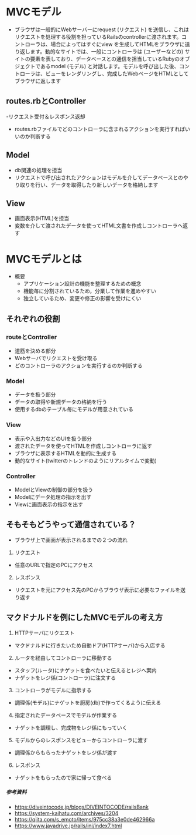 # MVCモデル
- ブラウザは一般的にWebサーバーにrequest (リクエスト) を送信し、これはリクエストを処理する役割を担っているRailsのcontrollerに渡されます。コントローラは、場合によってはすぐにview  を生成してHTMLをブラウザに送り返します。動的なサイトでは、一般にコントローラは (ユーザーなどの) サイトの要素を表しており、データベースとの通信を担当しているRubyのオブジェクトであるmodel (モデル) と対話します。モデルを呼び出した後、コントローラは、ビューをレンダリングし、完成したWebページをHTMLとしてブラウザに返します

## routes.rbとController
-リクエスト受付＆レスポンス返却
- routes.rbファイルでどのコントローラに含まれるアクションを実行すればいいのか判断する
## Model
- db関連の処理を担当
- リクエストで呼び出されたアクションはモデルを介してデータベースとのやり取りを行い、データを取得したり新しいデータを格納します
## View
- 画面表示(HTML)を担当
- 変数を介して渡されたデータを使ってHTML文書を作成しコントローラへ返す
# MVCモデルとは
- 概要
  - アプリケーション設計の機能を整理するための概念
   - 機能毎に分割されているため，分業して作業を進めやすい
   - 独立しているため、変更や修正の影響を受けにくい
## それぞれの役割
### routeとController
- 道筋を決める部分
 - Webサーバでリクエストを受け取る
 - どのコントローラのアクションを実行するのか判断する
### Model
- データを扱う部分
 - データの取得や新規データの格納を行う
 - 使用するdbのテーブル毎にモデルが用意されている
### View
- 表示や入出力などのUIを扱う部分
 - 渡されたデータを使ってHTMLを作成しコントローラに返す
 - ブラウザに表示するHTMLを動的に生成する
 - 動的なサイト(twitterのトレンドのようにリアルタイムで変動)
### Controller
- ModelとViewの制御の部分を扱う
 - Modelにデータ処理の指示を出す
 - Viewに画面表示の指示を出す
## そもそもどうやって通信されている？
- ブラウザ上で画面が表示されるまでの２つの流れ
 1. リクエスト
 - 任意のURLで指定のPCにアクセス
 2. レスポンス
 - リクエストを元にアクセス先のPCからブラウザ表示に必要なファイルを送り返す
## マクドナルドを例にしたMVCモデルの考え方
1. HTTPサーバにリクエスト
- マクドナルドに行きたいため自動ドア(HTTPサーバ)から入店する
2. ルータを経由してコントローラに移動する
- スタッフ(ルータ)にナゲットを食べたいと伝えるとレジへ案内
- ナゲットをレジ係(コントローラ)に注文する
3. コントローラがモデルに指示する
- 調理係(モデル)にナゲットを厨房(db)で作ってくるように伝える
4. 指定されたデータベースでモデルが作業する
- ナゲットを調理し、完成物をレジ係にもっていく
5. モデルからのレスポンスをビューからコントローラに渡す
- 調理係からもらったナゲットをレジ係が渡す
6. レスポンス
- ナゲットをもらったので家に帰って食べる
##### 参考資料
- https://diveintocode.jp/blogs/DIVEINTOCODE/railsBank
- https://system-kaihatu.com/archives/3204
- https://qiita.com/s_emoto/items/975cc38a3e0de462966a
- https://www.javadrive.jp/rails/ini/index7.html